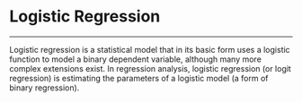 # Logistic Regression
----------------------------------------------------------------------------------------
Logistic regression is a statistical model that in its basic form uses a logistic function to model a binary dependent variable,
although many more complex extensions exist. 
In regression analysis, logistic regression (or logit regression) is estimating the parameters of a logistic model (a form of binary regression).

![]()
